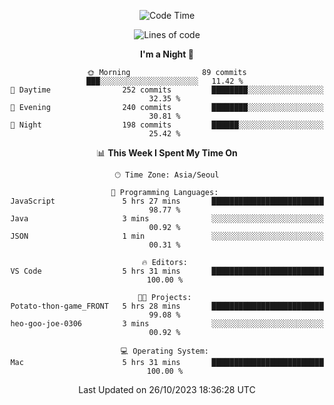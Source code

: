 <div align=center>
 
<!--START_SECTION:waka-->
![Code Time](http://img.shields.io/badge/Code%20Time-343%20hrs%2027%20mins-blue)

![Lines of code](https://img.shields.io/badge/From%20Hello%20World%20I%27ve%20Written-3.1%20million%20lines%20of%20code-blue)

**I'm a Night 🦉** 

```text
🌞 Morning                89 commits          ███░░░░░░░░░░░░░░░░░░░░░░   11.42 % 
🌆 Daytime                252 commits         ████████░░░░░░░░░░░░░░░░░   32.35 % 
🌃 Evening                240 commits         ████████░░░░░░░░░░░░░░░░░   30.81 % 
🌙 Night                  198 commits         ██████░░░░░░░░░░░░░░░░░░░   25.42 % 
```


📊 **This Week I Spent My Time On** 

```text
🕑︎ Time Zone: Asia/Seoul

💬 Programming Languages: 
JavaScript               5 hrs 27 mins       █████████████████████████   98.77 % 
Java                     3 mins              ░░░░░░░░░░░░░░░░░░░░░░░░░   00.92 % 
JSON                     1 min               ░░░░░░░░░░░░░░░░░░░░░░░░░   00.31 % 

🔥 Editors: 
VS Code                  5 hrs 31 mins       █████████████████████████   100.00 % 

🐱‍💻 Projects: 
Potato-thon-game_FRONT   5 hrs 28 mins       █████████████████████████   99.08 % 
heo-goo-joe-0306         3 mins              ░░░░░░░░░░░░░░░░░░░░░░░░░   00.92 % 

💻 Operating System: 
Mac                      5 hrs 31 mins       █████████████████████████   100.00 % 
```


 Last Updated on 26/10/2023 18:36:28 UTC
<!--END_SECTION:waka-->
 </div>
